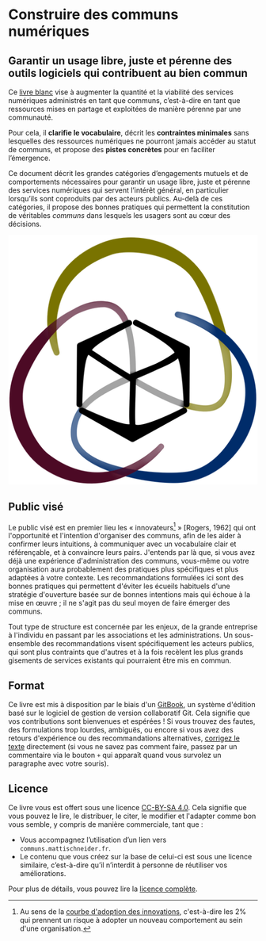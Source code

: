 <link rel="stylesheet" href="assets/css/page-inner.css">
<link rel="stylesheet" href="assets/css/footnotes.css">
<link rel="stylesheet" href="assets/css/summary.css">


# Construire des communs numériques

## Garantir un usage libre, juste et pérenne des outils logiciels qui contribuent au bien commun

Ce [livre blanc](https://fr.wikipedia.org/wiki/Livre_blanc) vise à augmenter la quantité et la viabilité des services numériques administrés en tant que communs, c’est-à-dire en tant que ressources mises en partage et exploitées de manière pérenne par une communauté.

Pour cela, il **clarifie le vocabulaire**, décrit les **contraintes minimales** sans lesquelles des ressources numériques ne pourront jamais accéder au statut de communs, et propose des **pistes concrètes** pour en faciliter l’émergence.

Ce document décrit les grandes catégories d’engagements mutuels et de comportements nécessaires pour garantir un usage libre, juste et pérenne des services numériques qui servent l’intérêt général, en particulier lorsqu’ils sont coproduits par des acteurs publics. Au-delà de ces catégories, il propose des bonnes pratiques qui permettent la constitution de véritables _communs_ dans lesquels les usagers sont au cœur des décisions.

![](/assets/logo-communs-numeriques.png)

## Public visé

Le public visé est en premier lieu les « innovateurs[^1] »  \[Rogers, 1962\] qui ont l'opportunité et l'intention d'organiser des communs, afin de les aider à confirmer leurs intuitions, à communiquer avec un vocabulaire clair et référençable, et à convaincre leurs pairs. J'entends par là que, si vous avez déjà une expérience d'administration des communs, vous-même ou votre organisation aura probablement des pratiques plus spécifiques et plus adaptées à votre contexte. Les recommandations formulées ici sont des bonnes pratiques qui permettent d'éviter les écueils habituels d'une stratégie d'ouverture basée sur de bonnes intentions mais qui échoue à la mise en œuvre ; il ne s'agit pas du seul moyen de faire émerger des communs.

Tout type de structure est concernée par les enjeux, de la grande entreprise à l'individu en passant par les associations et les administrations. Un sous-ensemble des recommandations visent spécifiquement les acteurs publics, qui sont plus contraints que d'autres et à la fois recèlent les plus grands gisements de services existants qui pourraient être mis en commun.

## Format

Ce livre est mis à disposition par le biais d'un [GitBook](https://www.gitbook.com), un système d'édition basé sur le logiciel de gestion de version collaboratif Git. Cela signifie que vos contributions sont bienvenues et espérées ! Si vous trouvez des fautes, des formulations trop lourdes, ambiguës, ou encore si vous avez des retours d'expérience ou des recommandations alternatives, [corrigez le texte](https://github.com/MattiSG/construire-communs-numeriques) directement \(si vous ne savez pas comment faire, passez par un commentaire via le bouton `+` qui apparaît quand vous survolez un paragraphe avec votre souris\).

## Licence

Ce livre vous est offert sous une licence [CC-BY-SA 4.0](https://creativecommons.org/licenses/by-sa/4.0/deed.fr). Cela signifie que vous pouvez le lire, le distribuer, le citer, le modifier et l'adapter comme bon vous semble, y compris de manière commerciale, tant que :

- Vous accompagnez l’utilisation d’un lien vers `communs.mattischneider.fr`.
- Le contenu que vous créez sur la base de celui-ci est sous une licence similaire, c’est-à-dire qu’il n’interdit à personne de réutiliser vos améliorations.

Pour plus de détails, vous pouvez lire la [licence complète](https://creativecommons.org/licenses/by-sa/4.0/deed.fr).


[^1]: Au sens de la [courbe d'adoption des innovations](https://www.lescahiersdelinnovation.com/2016/02/la-courbe-de-diffusion-de-l-innovation-selon-roger/), c'est-à-dire les 2% qui prennent un risque à adopter un nouveau comportement au sein d'une organisation.


